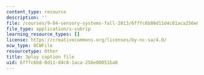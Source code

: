 ```yaml
---
content_type: resource
description: ''
file: /courses/9-04-sensory-systems-fall-2013/6fffc6b80d11d4c81aca256e00051ba8_ly5LmLte50.srt
file_type: application/x-subrip
learning_resource_types: []
license: https://creativecommons.org/licenses/by-nc-sa/4.0/
ocw_type: OCWFile
resourcetype: Other
title: 3play caption file
uid: 6fffc6b8-0d11-d4c8-1aca-256e00051ba8
---
```

